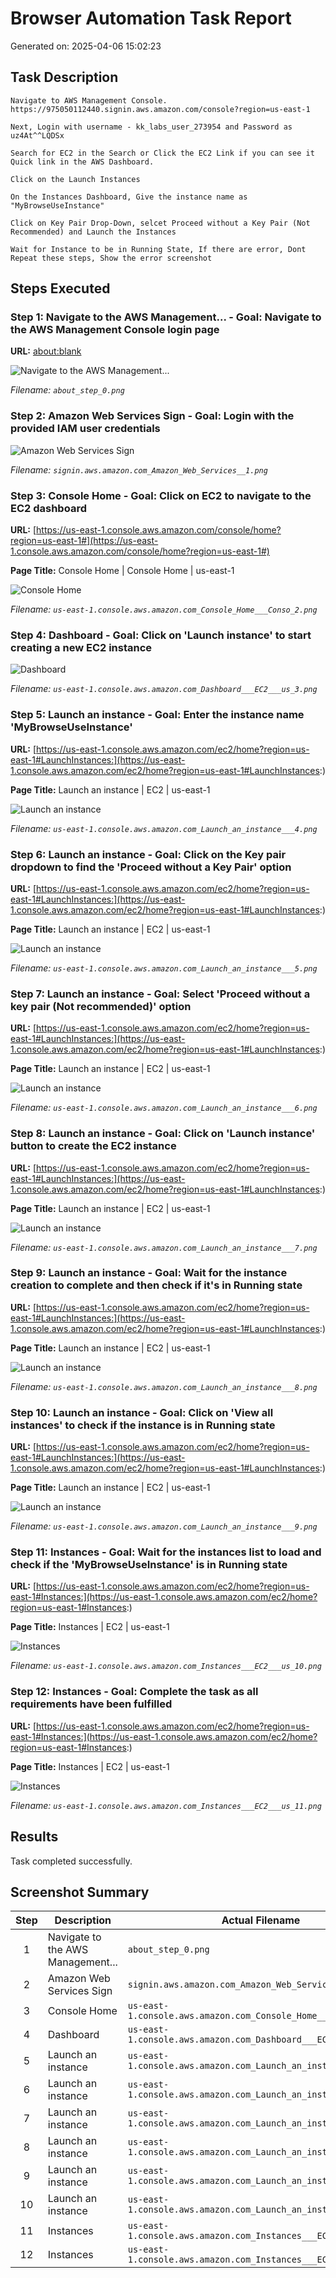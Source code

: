 # Browser Automation Task Report

Generated on: 2025-04-06 15:02:23

## Task Description

```
Navigate to AWS Management Console. https://975050112440.signin.aws.amazon.com/console?region=us-east-1

Next, Login with username - kk_labs_user_273954 and Password as uz4At^^LQDSx

Search for EC2 in the Search or Click the EC2 Link if you can see it Quick link in the AWS Dashboard.

Click on the Launch Instances

On the Instances Dashboard, Give the instance name as "MyBrowseUseInstance"

Click on Key Pair Drop-Down, selcet Proceed without a Key Pair (Not Recommended) and Launch the Instances

Wait for Instance to be in Running State, If there are error, Dont Repeat these steps, Show the error screenshot

```

## Steps Executed

### Step 1: Navigate to the AWS Management... - Goal: Navigate to the AWS Management Console login page

**URL:** [about:blank](about:blank)

![Navigate to the AWS Management...](/images/run_20250406_145925/about_step_0.png)

*Filename: `about_step_0.png`*

### Step 2: Amazon Web Services Sign - Goal: Login with the provided IAM user credentials

![Amazon Web Services Sign](/images/run_20250406_145925/signin.aws.amazon.com_Amazon_Web_Services__1.png)

*Filename: `signin.aws.amazon.com_Amazon_Web_Services__1.png`*

### Step 3: Console Home - Goal: Click on EC2 to navigate to the EC2 dashboard

**URL:** [https://us-east-1.console.aws.amazon.com/console/home?region=us-east-1#](https://us-east-1.console.aws.amazon.com/console/home?region=us-east-1#)

**Page Title:** Console Home | Console Home | us-east-1

![Console Home](/images/run_20250406_145925/us-east-1.console.aws.amazon.com_Console_Home___Conso_2.png)

*Filename: `us-east-1.console.aws.amazon.com_Console_Home___Conso_2.png`*

### Step 4: Dashboard - Goal: Click on 'Launch instance' to start creating a new EC2 instance

![Dashboard](/images/run_20250406_145925/us-east-1.console.aws.amazon.com_Dashboard___EC2___us_3.png)

*Filename: `us-east-1.console.aws.amazon.com_Dashboard___EC2___us_3.png`*

### Step 5: Launch an instance - Goal: Enter the instance name 'MyBrowseUseInstance'

**URL:** [https://us-east-1.console.aws.amazon.com/ec2/home?region=us-east-1#LaunchInstances:](https://us-east-1.console.aws.amazon.com/ec2/home?region=us-east-1#LaunchInstances:)

**Page Title:** Launch an instance | EC2 | us-east-1

![Launch an instance](/images/run_20250406_145925/us-east-1.console.aws.amazon.com_Launch_an_instance___4.png)

*Filename: `us-east-1.console.aws.amazon.com_Launch_an_instance___4.png`*

### Step 6: Launch an instance - Goal: Click on the Key pair dropdown to find the 'Proceed without a Key Pair' option

**URL:** [https://us-east-1.console.aws.amazon.com/ec2/home?region=us-east-1#LaunchInstances:](https://us-east-1.console.aws.amazon.com/ec2/home?region=us-east-1#LaunchInstances:)

**Page Title:** Launch an instance | EC2 | us-east-1

![Launch an instance](/images/run_20250406_145925/us-east-1.console.aws.amazon.com_Launch_an_instance___5.png)

*Filename: `us-east-1.console.aws.amazon.com_Launch_an_instance___5.png`*

### Step 7: Launch an instance - Goal: Select 'Proceed without a key pair (Not recommended)' option

**URL:** [https://us-east-1.console.aws.amazon.com/ec2/home?region=us-east-1#LaunchInstances:](https://us-east-1.console.aws.amazon.com/ec2/home?region=us-east-1#LaunchInstances:)

**Page Title:** Launch an instance | EC2 | us-east-1

![Launch an instance](/images/run_20250406_145925/us-east-1.console.aws.amazon.com_Launch_an_instance___6.png)

*Filename: `us-east-1.console.aws.amazon.com_Launch_an_instance___6.png`*

### Step 8: Launch an instance - Goal: Click on 'Launch instance' button to create the EC2 instance

**URL:** [https://us-east-1.console.aws.amazon.com/ec2/home?region=us-east-1#LaunchInstances:](https://us-east-1.console.aws.amazon.com/ec2/home?region=us-east-1#LaunchInstances:)

**Page Title:** Launch an instance | EC2 | us-east-1

![Launch an instance](/images/run_20250406_145925/us-east-1.console.aws.amazon.com_Launch_an_instance___7.png)

*Filename: `us-east-1.console.aws.amazon.com_Launch_an_instance___7.png`*

### Step 9: Launch an instance - Goal: Wait for the instance creation to complete and then check if it's in Running state

**URL:** [https://us-east-1.console.aws.amazon.com/ec2/home?region=us-east-1#LaunchInstances:](https://us-east-1.console.aws.amazon.com/ec2/home?region=us-east-1#LaunchInstances:)

**Page Title:** Launch an instance | EC2 | us-east-1

![Launch an instance](/images/run_20250406_145925/us-east-1.console.aws.amazon.com_Launch_an_instance___8.png)

*Filename: `us-east-1.console.aws.amazon.com_Launch_an_instance___8.png`*

### Step 10: Launch an instance - Goal: Click on 'View all instances' to check if the instance is in Running state

**URL:** [https://us-east-1.console.aws.amazon.com/ec2/home?region=us-east-1#LaunchInstances:](https://us-east-1.console.aws.amazon.com/ec2/home?region=us-east-1#LaunchInstances:)

**Page Title:** Launch an instance | EC2 | us-east-1

![Launch an instance](/images/run_20250406_145925/us-east-1.console.aws.amazon.com_Launch_an_instance___9.png)

*Filename: `us-east-1.console.aws.amazon.com_Launch_an_instance___9.png`*

### Step 11: Instances - Goal: Wait for the instances list to load and check if the 'MyBrowseUseInstance' is in Running state

**URL:** [https://us-east-1.console.aws.amazon.com/ec2/home?region=us-east-1#Instances:](https://us-east-1.console.aws.amazon.com/ec2/home?region=us-east-1#Instances:)

**Page Title:** Instances | EC2 | us-east-1

![Instances](/images/run_20250406_145925/us-east-1.console.aws.amazon.com_Instances___EC2___us_10.png)

*Filename: `us-east-1.console.aws.amazon.com_Instances___EC2___us_10.png`*

### Step 12: Instances - Goal: Complete the task as all requirements have been fulfilled

**URL:** [https://us-east-1.console.aws.amazon.com/ec2/home?region=us-east-1#Instances:](https://us-east-1.console.aws.amazon.com/ec2/home?region=us-east-1#Instances:)

**Page Title:** Instances | EC2 | us-east-1

![Instances](/images/run_20250406_145925/us-east-1.console.aws.amazon.com_Instances___EC2___us_11.png)

*Filename: `us-east-1.console.aws.amazon.com_Instances___EC2___us_11.png`*

## Results

Task completed successfully.

## Screenshot Summary

| Step | Description | Actual Filename |
|:----:|-------------|----------------|
| 1 | Navigate to the AWS Management... | `about_step_0.png` |
| 2 | Amazon Web Services Sign | `signin.aws.amazon.com_Amazon_Web_Services__1.png` |
| 3 | Console Home | `us-east-1.console.aws.amazon.com_Console_Home___Conso_2.png` |
| 4 | Dashboard | `us-east-1.console.aws.amazon.com_Dashboard___EC2___us_3.png` |
| 5 | Launch an instance | `us-east-1.console.aws.amazon.com_Launch_an_instance___4.png` |
| 6 | Launch an instance | `us-east-1.console.aws.amazon.com_Launch_an_instance___5.png` |
| 7 | Launch an instance | `us-east-1.console.aws.amazon.com_Launch_an_instance___6.png` |
| 8 | Launch an instance | `us-east-1.console.aws.amazon.com_Launch_an_instance___7.png` |
| 9 | Launch an instance | `us-east-1.console.aws.amazon.com_Launch_an_instance___8.png` |
| 10 | Launch an instance | `us-east-1.console.aws.amazon.com_Launch_an_instance___9.png` |
| 11 | Instances | `us-east-1.console.aws.amazon.com_Instances___EC2___us_10.png` |
| 12 | Instances | `us-east-1.console.aws.amazon.com_Instances___EC2___us_11.png` |
